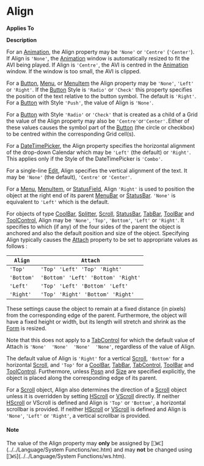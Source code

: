 




<h1 class="heading"><span class="name">Align</span></h1>

**Applies To**


**Description**


For an [Animation](./animation.md), the Align property may be `'None'` or `'Centre'` (`'Center'`). If Align is `'None'`, the [Animation](./animation.md) window is automatically resized to fit the AVI being played. If Align is `'Centre'`, the AVI is centred in the [Animation](./animation.md) window. If the window is too small, the AVI is clipped.



For a [Button](./button.md), [Menu](./menu.md), or [MenuItem](./menuitem.md) the Align property may be `'None'`, `'Left'` or `'Right'`. If the [Button](./button.md) Style is `'Radio'` or `'Check'` this property specifies the position of the text relative to the button symbol. The default is `'Right'`. For a [Button](./button.md) with Style `'Push'`, the value of Align is `'None'`.


For a [Button](./button.md) with Style `'Radio'` or `'Check'` that is created as a child of a Grid the value of the Align property may also be `'Centre'`or`'Center'.`Either of these values causes the symbol part of the [Button](./button.md) (the circle or checkbox) to be centred within the corresponding Grid cell(s).


For a [DateTimePicker](./datetimepicker.md), the Align property specifies the horizontal alignment of the drop-down Calendar which may be `'Left'` (the default) or `'Right'`. This applies only if the Style of the DateTimePicker is `'Combo'`.


For a single-line [Edit](./edit.md), Align specifies the vertical alignment of the text. It may be `'None'` (the default), `'Centre'` or `'Center'`.


For a [Menu](./menu.md), [MenuItem](./menuitem.md), or [StatusField](./statusfield.md), Align `'Right'` is used to position the object at the right end of its parent [MenuBar](./menubar.md) or [StatusBar](./statusbar.md). `'None'` is equivalent to `'Left'` which is the default.


For objects of type [CoolBar](./coolbar.md), [Splitter](./splitter.md), [Scroll](./scroll.md), [StatusBar](./statusbar.md), [TabBar](./tabbar.md), [ToolBar](./toolbar.md) and [ToolControl](./toolcontrol.md), Align may be `'None'`, `'Top'`, `'Bottom'`, `'Left'` or `'Right'`. It specifies to which (if any) of the four sides of the parent the object is anchored and also the default position and size of the object. Specifying Align typically causes the [Attach](Attach.htm) property to be set to appropriate values as follows :


| `Align` | `Attach` |
| --- | ---  |
| `'Top'` | `'Top' 'Left' 'Top' 'Right'` |
| `'Bottom'` | `'Bottom' 'Left' 'Bottom' 'Right'` |
| `'Left'` | `'Top' 'Left' 'Bottom' 'Left'` |
| `'Right'` | `'Top' 'Right' 'Bottom' 'Right'` |


These settings cause the object to remain at a fixed distance (in pixels) from the corresponding edge of the parent. Furthermore, the object will have a fixed height or width, but its length will stretch and shrink as the [Form](./form.md) is resized.


Note that this does not apply to a [TabControl](./tabcontrol.md) for which the default value of Attach is `'None'  'None'  'None'  'None'`, regardless of the value of Align.


The default value of Align is `'Right'` for a vertical [Scroll](./scroll.md), `'Bottom'` for a horizontal [Scroll](./scroll.md), and `'Top'` for a [CoolBar](./coolbar.md), [TabBar](./tabbar.md), [TabControl](./tabcontrol.md), [ToolBar](./toolbar.md) and [ToolControl](./toolcontrol.md). Furthermore, unless [Posn](Posn.htm) and [Size](Size.htm) are specified explicitly, the object is placed along the corresponding edge of its parent.


For a [Scroll](./scroll.md) object, Align also determines the direction of a [Scroll](./scroll.md) object unless it is overridden by setting [HScroll](HScroll.htm) or [VScroll](VScroll.htm) directly. If neither [HScroll](HScroll.htm) or VScroll is defined and Align is `'Top'` or `'Bottom'`, a horizontal scrollbar is provided. If neither [HScroll](HScroll.htm) or [VScroll](VScroll.htm) is defined and Align is `'None'`, `'Left'` or `'Right'`, a vertical scrollbar is provided.

#### Note


The value of the Align property may **only** be assigned by [`⎕WC`](../../Language/System Functions/wc.htm) and may **not** be changed using [`⎕WS`](../../Language/System Functions/ws.htm).


